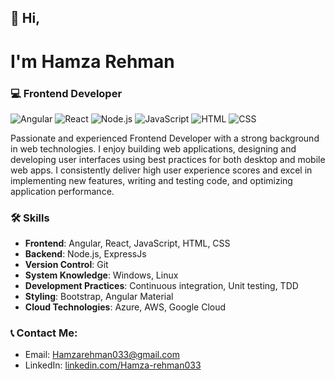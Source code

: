 ## 👋 Hi,

# I'm Hamza Rehman 
### 💻 Frontend Developer 
![Angular](https://img.shields.io/badge/-Angular-DD0031?style=flat&logo=angular&logoColor=white) ![React](https://img.shields.io/badge/-React-61DAFB?style=flat&logo=react&logoColor=white) ![Node.js](https://img.shields.io/badge/-Node.js-339933?style=flat&logo=node.js&logoColor=white) ![JavaScript](https://img.shields.io/badge/-JavaScript-F7DF1E?style=flat&logo=javascript&logoColor=white) ![HTML](https://img.shields.io/badge/-HTML5-E34F26?style=flat&logo=html5&logoColor=white) ![CSS](https://img.shields.io/badge/-CSS3-1572B6?style=flat&logo=css3&logoColor=white) 


Passionate and experienced Frontend Developer with a strong background in web technologies. I enjoy building web applications, designing and developing user interfaces using best practices for both desktop and mobile web apps. I consistently deliver high user experience scores and excel in implementing new features, writing and testing code, and optimizing application performance.

### 🛠️ Skills

- **Frontend**: Angular, React, JavaScript, HTML, CSS
- **Backend**: Node.js, ExpressJs
- **Version Control**: Git
- **System Knowledge**: Windows, Linux
- **Development Practices**: Continuous integration, Unit testing, TDD
- **Styling**: Bootstrap, Angular Material
- **Cloud Technologies**: Azure, AWS, Google Cloud

### 📞 Contact Me:
- Email: [Hamzarehman033@gmail.com](mailto:Hamzarehman033@gmail.com)
- LinkedIn: [linkedin.com/Hamza-rehman033](https://linkedin.com/Hamza-rehman033)

<!---
hamzarehman033/hamzarehman033 is a ✨ special ✨ repository because its `README.md` (this file) appears on your GitHub profile.
You can click the Preview link to take a look at your changes.
--->

